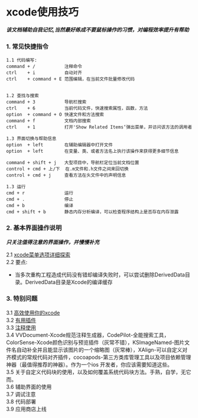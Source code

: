 # xcode使用技巧
**_该文档辅助自我记忆,当然最好练成不要鼠标操作的习惯，对编程效率提升有帮助_**
### 1. 常见快捷指令
    1.1 代码编写:
    command + /           注释命令
    ctrl    + i           自动对齐
    ctrl    + command + E 范围编辑，在当前文件批量修改代码


    1.2 查找与搜索
    command + 3           导航栏搜索
    ctrl    + 6           当前代码文件，快速搜索属性，函数，方法
    option  + command + O 快速文件和方法搜索
    command + f           文档内部搜索
    ctrl    + 1           打开'Show Related Items‘弹出菜单，并访问该方法的调用者

    1.3 界面切换与帮助信息
    option  + left        在辅助编辑器中打开文件
    option  + left        在变量、类、或者方法名上执行该操作来获得更多细节信息

    command + shift + j   大型项目中，导航栏定位当前文档位置
    control + cmd + 上/下  在.m文件和.h文件之间来回切换
    control + cmd + j     查看方法在头文件中的声明信息

    1.3 运行
    cmd + r               运行
    cmd + .               停止
    cmd + b               编译
    cmd + shift + b       静态内存分析编译，可以检查程序结构上是否存在内存泄露

### 2. 基本界面操作说明
**_只关注值得注意的界面操作，并慢慢补充_**

2.1 [xcode菜单选项详细探索](http://www.cocoachina.com/ios/20151204/14480.html) <br />
2.2 要点:
* 当多次重构工程造成代码没有错却编译失败时，可以尝试删除DerivedData目录。DerivedData目录是Xcode的编译缓存

### 3. 特别问题
3.1 [高效使用你的xcode](http://www.cocoachina.com/ios/20140731/9284.html)<br />
3.2 [有用插件](http://nshipster.com/xcode-plugins/)<br />
3.3 [注释使用](http://www.raywenderlich.com/66395/documenting-in-xcode-with-headerdoc-tutorial)<br />
3.4 VVDocument-Xcode规范注释生成器，CodePilot-全能搜索工具，ColorSense-Xcode颜色识别与预览插件（灰常不错），KSImageNamed-图片文件名自动补全并且能显示该图片的一个缩略图（灰常棒），XAlign-可以自定义对齐模式的常规代码对齐插件，cocoapods-第三方类库管理工具以及项目依赖管理神器（最值得推荐的神器）。作为一个ios 开发者，你应该需要知道这些。<br />
3.5 关于自定义代码块的使用，以及如何覆盖系统代码块方法。手熟，自学，无它而。<br />
3.6 辅助界面的使用<br />
3.7 调试注意<br />
3.8 代码部署<br />
3.9 应用商店上线<br />
